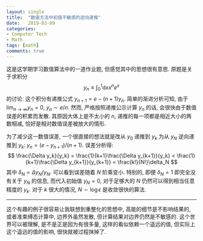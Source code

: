 ```yaml
---
layout: single
title:  "数值方法中初值不敏感的逆向递推"
date:   2019-03-09
categories:
- Computer Tech
- Math
tags: [math]
comments: true
---
```

这是这学期学习数值算法中的一道作业题, 但感觉其中的思想很有意思. 
原题是关于求积分
$$
y_n \equiv \int_0^1\mathrm d x x^n e^x
$$
的讨论. 这个积分有递推公式 $y_{n+1} = e - (n+1)y_n$. 
简单的渐进分析可知, 由于 $\lim_{n\to\infty}y_n = 0$, $y_n\sim e/n$. 
然而, 严格按照递推公示计算 $y_n$ 的话, 会很快由于数值误差的积累而发散. 
其原因大体上是不太小的 $n$, 递推的每一项都是相近大小的两数相减, 
恰好是相对数值误差被放大的情形. 

为了减少这一数值误差, 一个很直接的想法就是改从 $y_0$ 递推到 $y_k$ 为从 $y_N$ 
逆向递推到 $y_k$: $y_n = (e-y_{n+1})/(n+1)$. 误差分析得: 
$$
  \frac{\Delta y_k}{y_k}
  = \frac{1}{k+1}\frac{\Delta y_{k+1}}{y_k}
  < \frac{1}{k+1}\frac{\Delta y_{k+1}}{y_{k+1}}
  = \frac{k!}{N!}\delta_N 
$$
其中 $\delta_N = \Delta y_N/y_N$. 可以看到误差随着 $N$ 阶乘变小. 
特别的, 即便 $\delta_N = 1$ 即完全没有关于 $y_N$ 的信息, 而代入初始值 $y_N=0$, 
对于足够大的 $N$ 仍然可以得到相当任意精度的 $y_k$. 
对于 $k$ 很大的情况, $N\sim\log\epsilon$ 是收敛很快的算法. 

----------------

这个有趣的例子很容易让我联想到重整化的思想中, 高能的细节是不影响结果的, 
或者准束缚态计算中, 边界外虽然发散, 但计算结果对边界仍然是不敏感的. 
这个世界可以被理解, 是不是正是因为有很多量, 这样的看似依赖一个遥远的值, 
但实际上这个遥远的值的影响, 很快就被过程抹掉了. 
